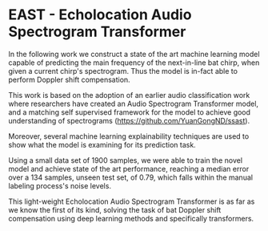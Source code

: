 # EAST - Echolocation Audio Spectrogram Transformer

In the following work we construct a state of the art machine learning model capable of predicting the main frequency of the next-in-line bat chirp, when given a current chirp's spectrogram. Thus the model is in-fact able to perform Doppler shift compensation.

This work is based on the adoption of an earlier audio classification work where researchers have created an Audio Spectrogram Transformer model, and a matching self supervised framework for the model to achieve good understanding of spectrograms (https://github.com/YuanGongND/ssast).

Moreover, several machine learning explainability techniques are used to show what the model is examining for its prediction task.

Using a small data set of 1900 samples, we were able to train the novel model and achieve state of the art performance, reaching a median error over a 134 samples, unseen test set, of 0.79, which falls within the manual labeling process's noise levels.

This light-weight Echolocation Audio Spectrogram Transformer is as far as we know the first of its kind, solving the task of bat Doppler shift compensation using deep learning methods and specifically transformers.

